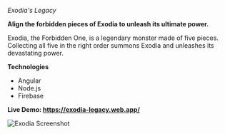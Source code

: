 *Exodia's Legacy*

**Align the forbidden pieces of Exodia to unleash its ultimate power.**

Exodia, the Forbidden One, is a legendary monster made of five pieces. Collecting all five in the right order summons Exodia and unleashes its devastating power.

**Technologies**

- Angular
- Node.js
- Firebase

**Live Demo: https://exodia-legacy.web.app/**

![Exodia Screenshot](assets/app-screenshot.png)
